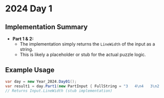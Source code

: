 # 2024 Day 1

## Implementation Summary
- **Part 1 & 2:**
  - The implementation simply returns the `LineWidth` of the input as a string.
  - This is likely a placeholder or stub for the actual puzzle logic.

## Example Usage
```csharp
var day = new Year_2024.Day01();
var result1 = day.Part1(new PartInput { FullString = "3   4\n4   3\n2   5" });
// Returns Input.LineWidth (stub implementation)
``` 